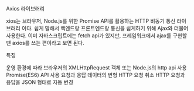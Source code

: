 Axios 라이브러리

xios는 브라우저, Node.js를 위한 Promise API를 활용하는 HTTP 비동기 통신 라이브러리 이다.
쉽게 말해서 백엔드랑 프론트엔드랑 통신을 쉽게하기 위해 Ajax와 더불어 사용한다.
이미 자바스크립트에는 fetch api가 있지만, 프레임워크에서 ajax를 구현할땐 axios를 쓰는 편이라고 보면 된다.

특징

운영 환경에 따라 브라우저의 XMLHttpRequest 객체 또는 Node.js의 http api 사용
Promise(ES6) API 사용
요청과 응답 데이터의 변형
HTTP 요청 취소
HTTP 요청과 응답을 JSON 형태로 자동 변경
